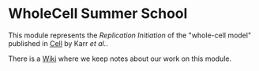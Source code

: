 # WholeCell Summer School

This module represents the *Replication Initiation* of the "whole-cell model" published in [Cell](http://www.ncbi.nlm.nih.gov/pubmed/22817898) by Karr *et al.*.

There is a [Wiki](https://github.com/dagwa/wholecell-replication-initiation/wiki) where we keep notes about our work on this module.
